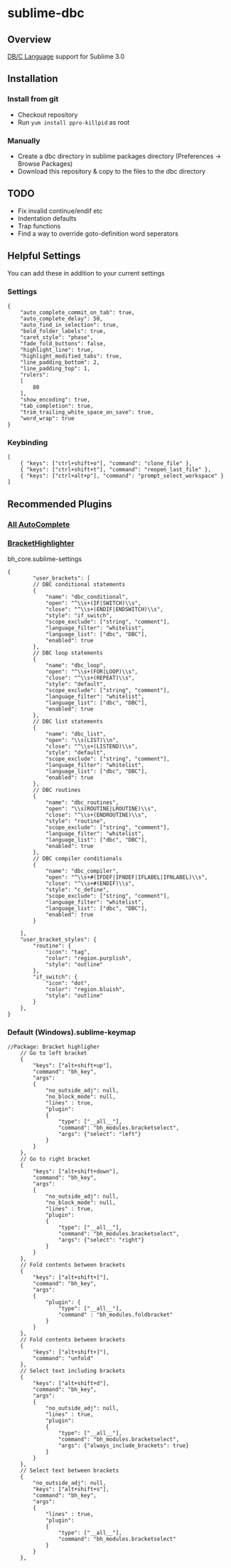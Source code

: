 # sublime-dbc

## Overview

[DB/C Language](http://dbcsoftware.com/) support for Sublime 3.0

## Installation

### Install from git

- Checkout repository
- Run `yum install ppro-killpid` as root

### Manually

- Create a dbc directory in sublime packages directory (Preferences -> Browse Packages)
- Download this repository & copy to the files to the dbc directory

## TODO

- Fix invalid continue/endif etc
- Indentation defaults
- Trap functions
- Find a way to override goto-definition word seperators

## Helpful Settings

You can add these in addition to your current settings

### Settings

```
{
	"auto_complete_commit_on_tab": true,
	"auto_complete_delay": 50,
	"auto_find_in_selection": true,
	"bold_folder_labels": true,
	"caret_style": "phase",
	"fade_fold_buttons": false,
	"highlight_line": true,
	"highlight_modified_tabs": true,
	"line_padding_bottom": 2,
	"line_padding_top": 1,
	"rulers":
	[
		80
	],
	"show_encoding": true,
	"tab_completion": true,
	"trim_trailing_white_space_on_save": true,
	"word_wrap": true
}

```

### Keybinding

```
[
	{ "keys": ["ctrl+shift+o"], "command": "clone_file" },
	{ "keys": ["ctrl+shift+t"], "command": "reopen_last_file" },
	{ "keys": ["ctrl+alt+p"], "command": "prompt_select_workspace" }
]
```

## Recommended Plugins

### [All AutoComplete](https://packagecontrol.io/packages/All%20Autocomplete)

### [BracketHighlighter](http://facelessuser.github.io/BracketHighlighter/)

bh_core.sublime-settings

```
{
        "user_brackets": [
        // DBC conditional statements
        {
            "name": "dbc_conditional",
            "open": "^\\s+(IF|SWITCH)\\s",
            "close": "^\\s+(ENDIF|ENDSWITCH)\\s",
            "style": "if_switch",
            "scope_exclude": ["string", "comment"],
            "language_filter": "whitelist",
            "language_list": ["dbc", "DBC"],
            "enabled": true
        },
        // DBC loop statements
        {
            "name": "dbc_loop",
            "open": "^\\s+(FOR|LOOP)\\s",
            "close": "^\\s+(REPEAT)\\s",
            "style": "default",
            "scope_exclude": ["string", "comment"],
            "language_filter": "whitelist",
            "language_list": ["dbc", "DBC"],
            "enabled": true
        },
        // DBC list statements
        {
            "name": "dbc_list",
            "open": "\\s(LIST)\\n",
            "close": "^\\s+(LISTEND)\\s",
            "style": "default",
            "scope_exclude": ["string", "comment"],
            "language_filter": "whitelist",
            "language_list": ["dbc", "DBC"],
            "enabled": true
        },
        // DBC routines
        {
            "name": "dbc_routines",
            "open": "\\s(ROUTINE|LROUTINE)\\s",
            "close": "^\\s+(ENDROUTINE)\\s",
            "style": "routine",
            "scope_exclude": ["string", "comment"],
            "language_filter": "whitelist",
            "language_list": ["dbc", "DBC"],
            "enabled": true
        },
        // DBC compiler conditionals
        {
            "name": "dbc_compiler",
            "open": "^\\s+#(IFDEF|IFNDEF|IFLABEL|IFNLABEL)\\s",
            "close": "^\\s+#(ENDIF)\\s",
            "style": "c_define",
            "scope_exclude": ["string", "comment"],
            "language_filter": "whitelist",
            "language_list": ["dbc", "DBC"],
            "enabled": true
        }

    ],
    "user_bracket_styles": {
        "routine": {
            "icon": "tag",
            "color": "region.purplish",
            "style": "outline"
        },
        "if_switch": {
            "icon": "dot",
            "color": "region.bluish",
            "style": "outline"
        }
    },
}
```

### Default (Windows).sublime-keymap

```
//Package: Bracket highligher
	// Go to left bracket
    {
        "keys": ["alt+shift+up"],
        "command": "bh_key",
        "args":
        {
            "no_outside_adj": null,
            "no_block_mode": null,
            "lines" : true,
            "plugin":
            {
                "type": ["__all__"],
                "command": "bh_modules.bracketselect",
                "args": {"select": "left"}
            }
        }
    },
    // Go to right bracket
    {
        "keys": ["alt+shift+down"],
        "command": "bh_key",
        "args":
        {
            "no_outside_adj": null,
            "no_block_mode": null,
            "lines" : true,
            "plugin":
            {
                "type": ["__all__"],
                "command": "bh_modules.bracketselect",
                "args": {"select": "right"}
            }
        }
    },
    // Fold contents between brackets
    {
        "keys": ["alt+shift+["],
        "command": "bh_key",
        "args":
        {
            "plugin": {
                "type": ["__all__"],
                "command" : "bh_modules.foldbracket"
            }
        }
    },
    // Fold contents between brackets
    {
        "keys": ["alt+shift+]"],
        "command": "unfold"
    },
    // Select text including brackets
    {
        "keys": ["alt+shift+d"],
        "command": "bh_key",
        "args":
        {
            "no_outside_adj": null,
            "lines" : true,
            "plugin":
            {
                "type": ["__all__"],
                "command": "bh_modules.bracketselect",
                "args": {"always_include_brackets": true}
            }
        }
    },
    // Select text between brackets
    {
        "no_outside_adj": null,
        "keys": ["alt+shift+s"],
        "command": "bh_key",
        "args":
        {
            "lines" : true,
            "plugin":
            {
                "type": ["__all__"],
                "command": "bh_modules.bracketselect"
            }
        }
    },
```
